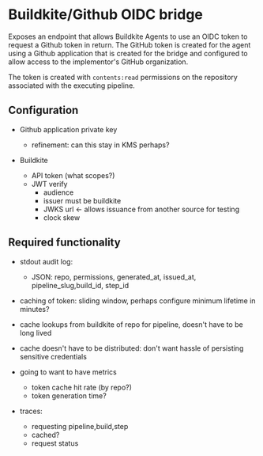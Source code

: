 # Buildkite/Github OIDC bridge 

Exposes an endpoint that allows Buildkite Agents to use an OIDC token to request
a Github token in return. The GitHub token is created for the agent using a
Github application that is created for the bridge and configured to allow access
to the implementor's GitHub organization.

The token is created with `contents:read` permissions on the repository
associated with the executing pipeline.

## Configuration

- Github application private key
  - refinement: can this stay in KMS perhaps?

- Buildkite
  - API token (what scopes?)
  - JWT verify
    - audience
    - issuer must be buildkite
    - JWKS url <- allows issuance from another source for testing
    - clock skew

## Required functionality

* stdout audit log:
  * JSON: repo, permissions, generated_at, issued_at, pipeline_slug,build_id, step_id

* caching of token: sliding window, perhaps configure minimum lifetime in minutes?
* cache lookups from buildkite of repo for pipeline, doesn't have to be long lived
* cache doesn't have to be distributed: don't want hassle of persisting sensitive credentials
* going to want to have metrics
  * token cache hit rate (by repo?)
  * token generation time?

* traces:
  * requesting pipeline,build,step
  * cached?
  * request status

